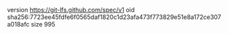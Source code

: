 version https://git-lfs.github.com/spec/v1
oid sha256:7723ee45fdfe6f0565daf1820c1d23afa473f773829e51e8a172ce307a018afc
size 995
